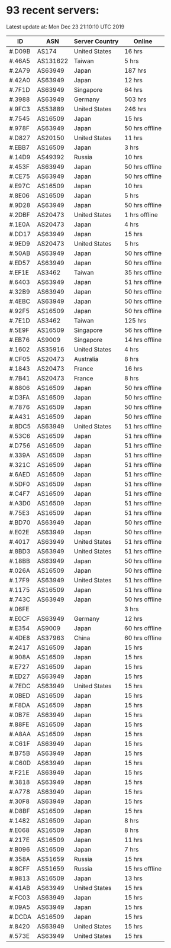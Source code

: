 # 93 recent servers:

Latest update at: Mon Dec 23 21:10:10 UTC 2019

| ID | ASN | Server Country | Online |
| -- | --- | -------------- | ------ |
| #.D09B | AS174 | United States | 16 hrs |
| #.46A5 | AS131622 | Taiwan | 5 hrs |
| #.2A79 | AS63949 | Japan | 187 hrs |
| #.42A0 | AS63949 | Japan | 12 hrs |
| #.7F1D | AS63949 | Singapore | 64 hrs |
| #.3988 | AS63949 | Germany | 503 hrs |
| #.9FC3 | AS53889 | United States | 246 hrs |
| #.7545 | AS16509 | Japan | 15 hrs |
| #.978F | AS63949 | Japan | 50 hrs offline |
| #.D827 | AS20150 | United States | 11 hrs |
| #.EBB7 | AS16509 | Japan | 3 hrs |
| #.14D9 | AS49392 | Russia | 10 hrs |
| #.453F | AS63949 | Japan | 50 hrs offline |
| #.CE75 | AS63949 | Japan | 50 hrs offline |
| #.E97C | AS16509 | Japan | 10 hrs |
| #.8E06 | AS16509 | Japan | 5 hrs |
| #.9D28 | AS63949 | Japan | 50 hrs offline |
| #.2DBF | AS20473 | United States | 1 hrs offline |
| #.1E0A | AS20473 | Japan | 4 hrs |
| #.DD17 | AS63949 | Japan | 15 hrs |
| #.9ED9 | AS20473 | United States | 5 hrs |
| #.50AB | AS63949 | Japan | 50 hrs offline |
| #.ED57 | AS63949 | Japan | 50 hrs offline |
| #.EF1E | AS3462 | Taiwan | 35 hrs offline |
| #.6403 | AS63949 | Japan | 51 hrs offline |
| #.32B9 | AS63949 | Japan | 50 hrs offline |
| #.4EBC | AS63949 | Japan | 50 hrs offline |
| #.92F5 | AS16509 | Japan | 50 hrs offline |
| #.7E1D | AS3462 | Taiwan | 125 hrs |
| #.5E9F | AS16509 | Singapore | 56 hrs offline |
| #.EB76 | AS9009 | Singapore | 14 hrs offline |
| #.1602 | AS35916 | United States | 4 hrs |
| #.CF05 | AS20473 | Australia | 8 hrs |
| #.1843 | AS20473 | France | 16 hrs |
| #.7B41 | AS20473 | France | 8 hrs |
| #.8806 | AS16509 | Japan | 50 hrs offline |
| #.D3FA | AS16509 | Japan | 50 hrs offline |
| #.7876 | AS16509 | Japan | 50 hrs offline |
| #.A431 | AS16509 | Japan | 50 hrs offline |
| #.8DC5 | AS63949 | United States | 51 hrs offline |
| #.53C6 | AS16509 | Japan | 51 hrs offline |
| #.D756 | AS16509 | Japan | 51 hrs offline |
| #.339A | AS16509 | Japan | 51 hrs offline |
| #.321C | AS16509 | Japan | 51 hrs offline |
| #.6AED | AS16509 | Japan | 51 hrs offline |
| #.5DF0 | AS16509 | Japan | 51 hrs offline |
| #.C4F7 | AS16509 | Japan | 51 hrs offline |
| #.A3D0 | AS16509 | Japan | 51 hrs offline |
| #.75E3 | AS16509 | Japan | 51 hrs offline |
| #.BD70 | AS63949 | Japan | 50 hrs offline |
| #.E02E | AS63949 | Japan | 50 hrs offline |
| #.4017 | AS63949 | United States | 51 hrs offline |
| #.8BD3 | AS63949 | United States | 51 hrs offline |
| #.18BB | AS63949 | Japan | 50 hrs offline |
| #.026A | AS16509 | Japan | 50 hrs offline |
| #.17F9 | AS63949 | United States | 51 hrs offline |
| #.1175 | AS16509 | Japan | 51 hrs offline |
| #.743C | AS63949 | Japan | 50 hrs offline |
| #.06FE |  |  | 3 hrs |
| #.E0CF | AS63949 | Germany | 12 hrs |
| #.E354 | AS9009 | Japan | 60 hrs offline |
| #.4DE8 | AS37963 | China | 60 hrs offline |
| #.2417 | AS16509 | Japan | 15 hrs |
| #.908A | AS16509 | Japan | 15 hrs |
| #.E727 | AS16509 | Japan | 15 hrs |
| #.ED27 | AS63949 | Japan | 15 hrs |
| #.7EDC | AS63949 | United States | 15 hrs |
| #.0BED | AS16509 | Japan | 15 hrs |
| #.F8DA | AS16509 | Japan | 15 hrs |
| #.0B7E | AS63949 | Japan | 15 hrs |
| #.88FE | AS16509 | Japan | 15 hrs |
| #.A8AA | AS16509 | Japan | 15 hrs |
| #.C61F | AS63949 | Japan | 15 hrs |
| #.B75B | AS63949 | Japan | 15 hrs |
| #.C60D | AS63949 | Japan | 15 hrs |
| #.F21E | AS63949 | Japan | 15 hrs |
| #.3818 | AS63949 | Japan | 15 hrs |
| #.A778 | AS63949 | Japan | 15 hrs |
| #.30F8 | AS63949 | Japan | 15 hrs |
| #.D8BF | AS16509 | Japan | 15 hrs |
| #.1482 | AS16509 | Japan | 8 hrs |
| #.E068 | AS16509 | Japan | 8 hrs |
| #.217E | AS16509 | Japan | 11 hrs |
| #.B096 | AS16509 | Japan | 7 hrs |
| #.358A | AS51659 | Russia | 15 hrs |
| #.8CFF | AS51659 | Russia | 15 hrs offline |
| #.9813 | AS16509 | Japan | 13 hrs |
| #.41AB | AS63949 | United States | 15 hrs |
| #.FC03 | AS63949 | Japan | 15 hrs |
| #.09A5 | AS63949 | Japan | 15 hrs |
| #.DCDA | AS16509 | Japan | 15 hrs |
| #.8420 | AS63949 | United States | 15 hrs |
| #.573E | AS63949 | United States | 15 hrs |

